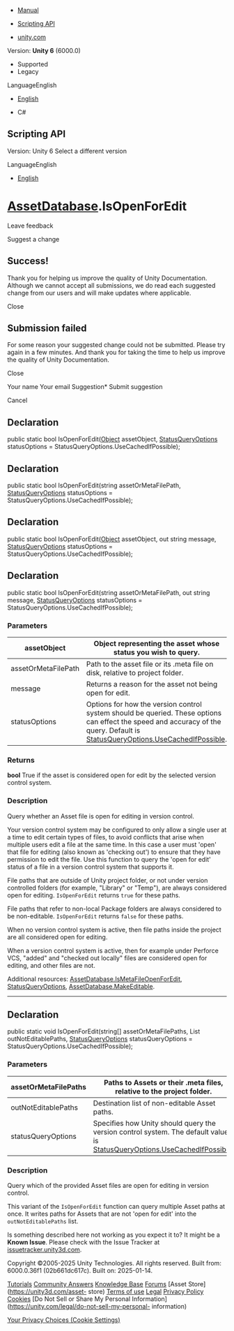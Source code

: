 [ ]()

  * [Manual](../Manual/index.html)
  * [Scripting API](../ScriptReference/index.html)

  * [unity.com](https://unity.com/)

Version: **Unity 6** (6000.0)

  * Supported
  * Legacy

LanguageEnglish

  * [English]()

  * C#

[ ](https://docs.unity3d.com)

## Scripting API

Version: Unity 6 Select a different version

LanguageEnglish

  * [English]()

#  [AssetDatabase](AssetDatabase.html).IsOpenForEdit

Leave feedback

Suggest a change

## Success!

Thank you for helping us improve the quality of Unity Documentation. Although
we cannot accept all submissions, we do read each suggested change from our
users and will make updates where applicable.

Close

## Submission failed

For some reason your suggested change could not be submitted. Please <a>try
again</a> in a few minutes. And thank you for taking the time to help us
improve the quality of Unity Documentation.

Close

Your name Your email Suggestion* Submit suggestion

Cancel

[ ]()

## Declaration

public static bool IsOpenForEdit([Object](Object.html) assetObject,
[StatusQueryOptions](StatusQueryOptions.html) statusOptions =
StatusQueryOptions.UseCachedIfPossible);

## Declaration

public static bool IsOpenForEdit(string assetOrMetaFilePath,
[StatusQueryOptions](StatusQueryOptions.html) statusOptions =
StatusQueryOptions.UseCachedIfPossible);

## Declaration

public static bool IsOpenForEdit([Object](Object.html) assetObject, out string
message, [StatusQueryOptions](StatusQueryOptions.html) statusOptions =
StatusQueryOptions.UseCachedIfPossible);

## Declaration

public static bool IsOpenForEdit(string assetOrMetaFilePath, out string
message, [StatusQueryOptions](StatusQueryOptions.html) statusOptions =
StatusQueryOptions.UseCachedIfPossible);

### Parameters

assetObject | Object representing the asset whose status you wish to query.  
---|---  
assetOrMetaFilePath | Path to the asset file or its .meta file on disk, relative to project folder.  
message | Returns a reason for the asset not being open for edit.  
statusOptions | Options for how the version control system should be queried. These options can effect the speed and accuracy of the query. Default is [StatusQueryOptions.UseCachedIfPossible](StatusQueryOptions.UseCachedIfPossible.html).  
  
### Returns

**bool** True if the asset is considered open for edit by the selected version
control system.

### Description

Query whether an Asset file is open for editing in version control.

Your version control system may be configured to only allow a single user at a
time to edit certain types of files, to avoid conflicts that arise when
multiple users edit a file at the same time. In this case a user must 'open'
that file for editing (also known as 'checking out') to ensure that they have
permission to edit the file. Use this function to query the 'open for edit'
status of a file in a version control system that supports it.  
  
File paths that are outside of Unity project folder, or not under version
controlled folders (for example, "Library" or "Temp"), are always considered
open for editing. `IsOpenForEdit` returns `true` for these paths.  
  
File paths that refer to non-local Package folders are always considered to be
non-editable. `IsOpenForEdit` returns `false` for these paths.  
  
When no version control system is active, then file paths inside the project
are all considered open for editing.  
  
When a version control system is active, then for example under Perforce VCS,
"added" and "checked out locally" files are considered open for editing, and
other files are not.  
  
Additional resources:
[AssetDatabase.IsMetaFileOpenForEdit](AssetDatabase.IsMetaFileOpenForEdit.html),
[StatusQueryOptions](StatusQueryOptions.html),
[AssetDatabase.MakeEditable](AssetDatabase.MakeEditable.html).

* * *

## Declaration

public static void IsOpenForEdit(string[] assetOrMetaFilePaths, List<string>
outNotEditablePaths, [StatusQueryOptions](StatusQueryOptions.html)
statusQueryOptions = StatusQueryOptions.UseCachedIfPossible);

### Parameters

assetOrMetaFilePaths | Paths to Assets or their .meta files, relative to the project folder.  
---|---  
outNotEditablePaths | Destination list of non-editable Asset paths.  
statusQueryOptions | Specifies how Unity should query the version control system. The default value is [StatusQueryOptions.UseCachedIfPossible](StatusQueryOptions.UseCachedIfPossible.html).  
  
### Description

Query which of the provided Asset files are open for editing in version
control.

This variant of the `IsOpenForEdit` function can query multiple Asset paths at
once. It writes paths for Assets that are not 'open for edit' into the
`outNotEditablePaths` list.

Is something described here not working as you expect it to? It might be a
**Known Issue**. Please check with the Issue Tracker at
[issuetracker.unity3d.com](https://issuetracker.unity3d.com).

Copyright ©2005-2025 Unity Technologies. All rights reserved. Built from:
6000.0.36f1 (02b661dc617c). Built on: 2025-01-14.

[Tutorials](https://unity3d.com/learn) [Community
Answers](https://answers.unity3d.com) [Knowledge
Base](https://support.unity3d.com/hc/en-us)
[Forums](https://forum.unity3d.com) [Asset Store](https://unity3d.com/asset-
store) [Terms of use](https://docs.unity3d.com/Manual/TermsOfUse.html)
[Legal](https://unity.com/legal) [Privacy
Policy](https://unity.com/legal/privacy-policy)
[Cookies](https://unity.com/legal/cookie-policy) [Do Not Sell or Share My
Personal Information](https://unity.com/legal/do-not-sell-my-personal-
information)

[Your Privacy Choices (Cookie Settings)](javascript:void\(0\);)

